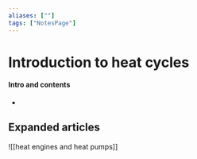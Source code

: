 ```yaml
---
aliases: [""]
tags: ["NotesPage"]
---
```


# Introduction to heat cycles

#### Intro and contents
- 


## Expanded articles
![[heat engines and heat pumps]]